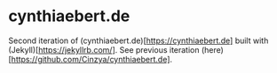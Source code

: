 # cynthiaebert.de

Second iteration of (cynthiaebert.de)[https://cynthiaebert.de] built with (Jekyll)[https://jekyllrb.com/].
See previous iteration (here)[https://github.com/Cinzya/cynthiaebert.de].
